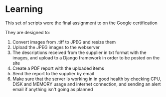 # Learning

This set of scripts were the final assignment to on the Google certification

They are designed to:
1. Convert images from .tiff to JPEG and resize them
2. Upload the JPEG images to the webserver
3. The descriptions received from the supplier in txt format with the images, and upload to a Django framework in order to be posted on the site
4. Create a PDF report with the uploaded items
5. Send the report to the supplier by email
6. Make sure that the server is working in in good health by checking CPU, DISK and MEMORY usage and internet connection, and sending an alert email if anything isn't going as planned

 
